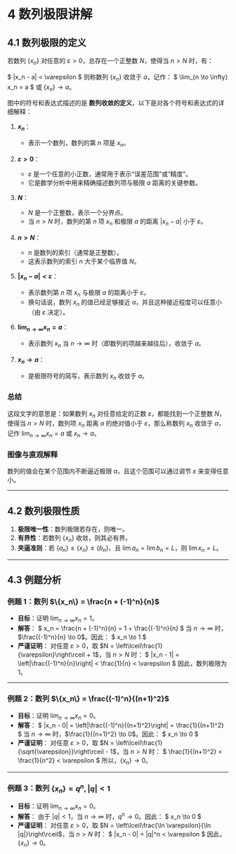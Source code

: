 # 4 数列极限讲解

## 4.1 数列极限的定义

若数列 $\{x_n\}$ 对任意的 $\varepsilon > 0$，总存在一个正整数 $N$，使得当 $n > N$ 时，有：

$
|x_n - a| < \varepsilon
$
则称数列 $\{x_n\}$ 收敛于 $a$，记作：
$
\lim_{n \to \infty} x_n = a
$
或 $\{x_n\} \to a$。

图中的符号和表达式描述的是 **数列收敛的定义**，以下是对各个符号和表达式的详细解释：

1. **$x_n$**：
   - 表示一个数列，数列的第 $n$ 项是 $x_n$。

2. **$\varepsilon > 0$**：
   - $\varepsilon$ 是一个任意的小正数，通常用于表示“误差范围”或“精度”。
   - 它是数学分析中用来精确描述数列项与极限 $a$ 距离的关键参数。

3. **$N$**：
   - $N$ 是一个正整数，表示一个分界点。
   - 当 $n > N$ 时，数列的第 $n$ 项 $x_n$ 和极限 $a$ 的距离 $|x_n - a|$ 小于 $\varepsilon$。

4. **$n > N$**：
   - $n$ 是数列的索引（通常是正整数）。
   - 这表示数列的索引 $n$ 大于某个临界值 $N$。

5. **$|x_n - a| < \varepsilon$**：
   - 表示数列第 $n$ 项 $x_n$ 与极限 $a$ 的距离小于 $\varepsilon$。
   - 换句话说，数列 $x_n$ 的值已经足够接近 $a$，并且这种接近程度可以任意小（由 $\varepsilon$ 决定）。

6. **$\lim_{n \to \infty} x_n = a$**：
   - 表示数列 $x_n$ 当 $n \to \infty$ 时（即数列的项越来越往后），收敛于 $a$。

7. **$x_n \to a$**：
   - 是极限符号的简写，表示数列 $x_n$ 收敛于 $a$。

### 总结

这段文字的意思是：如果数列 $x_n$ 对任意给定的正数 $\varepsilon$，都能找到一个正整数 $N$，使得当 $n > N$ 时，数列项 $x_n$ 距离 $a$ 的绝对值小于 $\varepsilon$，那么称数列 $x_n$ 收敛于 $a$，记作 $\lim_{n \to \infty} x_n = a$ 或 $x_n \to a$。

### 图像与直观解释

数列的值会在某个范围内不断逼近极限 $a$，且这个范围可以通过调节 $\varepsilon$ 来变得任意小。

---

## 4.2 数列极限性质

1. **极限唯一性**：数列极限若存在，则唯一。
2. **有界性**：若数列 $\{x_n\}$ 收敛，则其必有界。
3. **夹逼准则**：若 $\{a_n\} \leq \{x_n\} \leq \{b_n\}$，且 $\lim a_n = \lim b_n = L$，则 $\lim x_n = L$。

---

## 4.3 例题分析

### 例题 1：数列 $\{x_n\} = \frac{n + (-1)^n}{n}$

- **目标**：证明 $\lim_{n \to \infty} x_n = 1$。
- **解答**：
  $
  x_n = \frac{n + (-1)^n}{n} = 1 + \frac{(-1)^n}{n}
  $
  当 $n \to \infty$ 时，$\frac{(-1)^n}{n} \to 0$。因此：
  $
  x_n \to 1
  $
- **严谨证明**：
  对任意 $\varepsilon > 0$，取 $N = \left\lceil\frac{1}{\varepsilon}\right\rceil + 1$，当 $n > N$ 时：
  $
  |x_n - 1| = \left|\frac{(-1)^n}{n}\right| < \frac{1}{n} < \varepsilon
  $
  因此，数列极限为 $1$。

---

### 例题 2：数列 $\{x_n\} = \frac{(-1)^n}{(n+1)^2}$

- **目标**：证明 $\lim_{n \to \infty} x_n = 0$。
- **解答**：
  $
  |x_n - 0| = \left|\frac{(-1)^n}{(n+1)^2}\right| = \frac{1}{(n+1)^2}
  $
  当 $n \to \infty$ 时，$\frac{1}{(n+1)^2} \to 0$。因此：
  $
  x_n \to 0
  $
- **严谨证明**：
  对任意 $\varepsilon > 0$，取 $N = \left\lceil\frac{1}{\sqrt{\varepsilon}}\right\rceil - 1$，当 $n > N$ 时：
  $
  \frac{1}{(n+1)^2} < \frac{1}{n^2} < \varepsilon
  $
  所以，$\{x_n\} \to 0$。

---

### 例题 3：数列 $\{x_n\} = q^n, |q| < 1$

- **目标**：证明 $\lim_{n \to \infty} x_n = 0$。
- **解答**：
  由于 $|q| < 1$，当 $n \to \infty$ 时，$q^n \to 0$。因此：
  $
  x_n \to 0
  $
- **严谨证明**：
  对任意 $\varepsilon > 0$，取 $N = \left\lceil\frac{\ln \varepsilon}{\ln |q|}\right\rceil$，当 $n > N$ 时：
  $
  |x_n - 0| = |q|^n < \varepsilon
  $
  因此，$\{x_n\} \to 0$。
